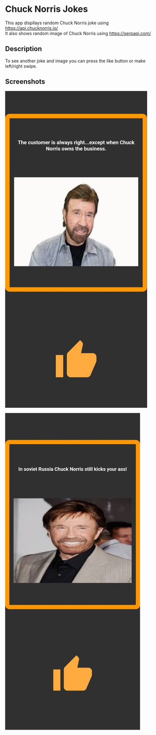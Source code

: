# Chuck Norris Jokes

This app displlays random Chuck Norris joke using https://api.chucknorris.io/ <br />
It also shows random image of Chuck Norris using https://serpapi.com/ 

## Description

To see another joke and image you can press the like button or make left/right swipe.

## Screenshots

![screenshot1](assets/screenshots/screenshot1.jpg)

![screenshot2](assets/screenshots/screenshot2.jpg)
